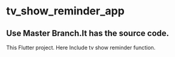 # tv_show_reminder_app
## Use Master Branch.It has the source code.
This Flutter project. Here Include tv show reminder function.
